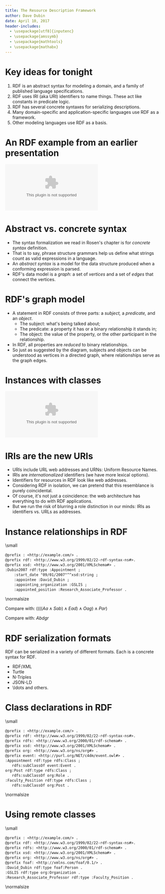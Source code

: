 ```yaml
---
title: The Resource Description Framework
author: Dave Dubin
date: April 10, 2017
header-includes:
  - \usepackage[utf8]{inputenc}
  - \usepackage{amssymb}
  - \usepackage{mathtools}
  - \usepackage{mathabx}  
---
```


# Key ideas for tonight

1. RDF is an abstract syntax for modeling a domain, and a family of published language specifications.
2. RDF uses IRI (aka URI) identifiers to name things. These act like constants in predicate logic.
3. RDF has several concrete syntaxes for serializing descriptions.
4. Many domain-specific and application-specific languages use RDF as a framework.
5. Other modeling languages use RDF as a basis.

# An RDF example from an earlier presentation
![A state of affairs diagram](rdfex3.eps)

# Abstract vs. concrete syntax

- The syntax formalization we read in Rosen's chapter is for *concrete syntax* definition.
- That is to say, phrase structure grammars help us define what strings count as valid expressions in a language.
- An *abstract syntax* is a model for the data structure produced when a conforming expression is parsed.
- RDF's data model is a *graph*: a set of *vertices* and a set of *edges* that connect the vertices.

# RDF's graph model

- A statement in RDF consists of three parts: a *subject,* a *predicate,* and an *object*.
    - The subject: what's being talked about;
    - The predicate: a property it has or a binary relationship it stands in;
    - The object: the value of the property, or the other participant in the relationship.
- In RDF, all properties are *reduced* to binary relationships.
- So just as suggested by the diagram, subjects and objects can be understood as vertices in a directed graph, where relationships
  serve as the graph edges.

# Instances with classes
![Classes and instances](rdfex2.eps)


# IRIs are the new URIs

- URIs include URL web addresses and URNs: Uniform Resource Names.
- IRIs are *internationalized* identifiers (we have more lexical options).
- Identifiers for resources in RDF look like web addresses.
- Considering RDF in isolation, we can pretend that this resemblance is purely coincidental.
- Of course, it's not just a coincidence: the web architecture has everything to do with RDF applications.
- But we run the risk of blurring a role distinction in our minds: IRIs as identifiers vs. URLs as addresses.


# Instance relationships in RDF

\small

~~~~~~~
@prefix : <http://example.com/> .
@prefix rdf: <http://www.w3.org/1999/02/22-rdf-syntax-ns#>.
@prefix xsd: <http://www.w3.org/2001/XMLSchema#> .
:Dubin2007 rdf:type :Appointment ;           
    :start_date "09/01/2007"^^xsd:string ;
    :appointee :David_Dubin ;
    :appointing_organization :GSLIS ;
    :appointed_position :Research_Associate_Professor .
~~~~~~~ 

\normalsize

Compare with: $((((Aa \wedge Sab) \wedge Ead) \wedge Oag) \wedge Par)$

Compare with: $Abdgr$ 

# RDF serialization formats

RDF can be serialized in a variety of different formats. Each is a concrete syntax for RDF.

- RDF/XML
- Turtle
- N-Triples
- JSON-LD
- \ldots and others.


# Class declarations in RDF

\small

~~~~~~~ 
@prefix : <http://example.com/> .
@prefix rdf: <http://www.w3.org/1999/02/22-rdf-syntax-ns#>.
@prefix rdfs: <http://www.w3.org/2000/01/rdf-schema#> .
@prefix xsd: <http://www.w3.org/2001/XMLSchema#> .
@prefix org: <http://www.w3.org/ns/org#> .
@prefix event: <http://purl.org/NET/c4dm/event.owl#> .
:Appointment rdf:type rdfs:Class ;
   rdfs:subClassOf event:Event .
org:Post rdf:type rdfs:Class ;
   rdfs:subClassOf org:Role .
:Faculty_Position rdf:type rdfs:Class ;
   rdfs:subClassOf org:Post .
~~~~~~~ 

\normalsize


# Using remote classes

\small

~~~~~~~ 
@prefix : <http://example.com/> .
@prefix rdf: <http://www.w3.org/1999/02/22-rdf-syntax-ns#>.
@prefix rdfs: <http://www.w3.org/2000/01/rdf-schema#> .
@prefix xsd: <http://www.w3.org/2001/XMLSchema#> .
@prefix org: <http://www.w3.org/ns/org#> .
@prefix foaf: <http://xmlns.com/foaf/0.1/> .
:David_Dubin rdf:type foaf:Person .
:GSLIS rdf:type org:Organization .
:Research_Associate_Professor rdf:type :Faculty_Position .

~~~~~~~ 

\normalsize


